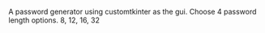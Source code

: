 A password generator using customtkinter as the gui. Choose 4 password length options. 8, 12, 16, 32
